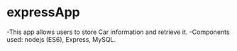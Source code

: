 # expressApp
-This app allows users to store Car information and retrieve it.
-Components used: nodejs (ES6), Express, MySQL.
